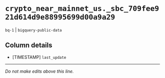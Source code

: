 # `crypto_near_mainnet_us._sbc_709fee921d614d9e88995699d00a9a29`
`bq-1` | `bigquery-public-data`

## Column details
* [TIMESTAMP] `last_update`

-------------------------------------------------------------------------------
*Do not make edits above this line.*
